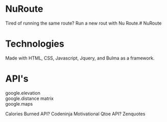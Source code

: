 # NuRoute
Tired of running the same route? Run a new rout with Nu Route.# NuRoute

# Technologies
Made with HTML, CSS, Javascript, Jquery, and Bulma as a framework. 

# API's
google.elevation <br>
google.distance matrix<br>
google.maps

Calories Burned API? Codeninja
Motivational Qtoe API? Zenquotes

# 
